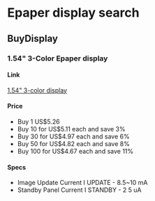 # Epaper display search


## BuyDisplay

### 1.54" 3-Color Epaper display

#### Link
[1.54" 3-color display](https://www.buydisplay.com/3-color-1-54-inch-e-paper-152x152-smallest-e-ink-display-panel-spi)
#### Price
- Buy 1 US$5.26
- Buy 10 for US$5.11 each and save 3%
- Buy 30 for US$4.97 each and save 6%
- Buy 50 for US$4.82 each and save 8%
- Buy 100 for US$4.67 each and save 11%

#### Specs
- Image Update Current I UPDATE - 8.5~10 mA
- Standby Panel Current I STANDBY - 2 5 uA